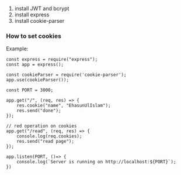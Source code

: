 1. install JWT and bcrypt
2. install express
3. install cookie-parser



### How to set cookies

Example: 

    const express = require("express");
    const app = express();

    const cookieParser = require('cookie-parser');
    app.use(cookieParser());

    const PORT = 3000;

    app.get("/", (req, res) => {
        res.cookie("name", "EhasunUlIslam");
        res.send("done");
    });

    // red operation on cookies
    app.get("/read", (req, res) => {
        console.log(req.cookies);
        res.send("read page");
    });

    app.listen(PORT, ()=> {
        console.log(`Server is running on http://localhost:${PORT}`);
    })